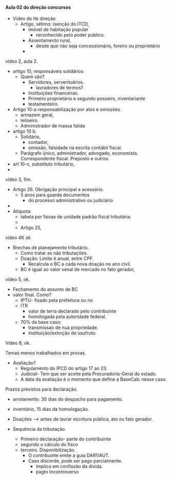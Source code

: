 



#### Aula 02 do direção concursos

- Vídeo do lte direção
	- Artigo, sétimo: isenção do ITCD, 
		- imóvel de habitação popular 
			- reconhecido pelo poder público. 
		- Assentamento rural, 
			- desde que não seja concessionário, foreiro ou proprietário 
		- 
	

vídeo 2, aula 2. 
- artigo 10, responsáveis solidários 
	- Quem são? 
		- Servidores, serventuários. 
			- lavradores de termos? 
		- Instituições financeiras. 
		- Primeiro proprietário e segundo posseiro, inventariante 
		- testamenteiro. 
- Artigo 10-a responsabilização por atos e omissões. 
	- armazem geral, 
	- leiloeiro. 
	- Administrador de massa falida 
- artigo 10 b. 
	- Solidário, 
		- contador, 
		- omissão, falsidade na escrita contábil fiscal. 
	- Parágrafo único, administrador, advogado, economista. Correspondente fiscal. Preposto e outros. 
- art 10-c, substituto tributário, 
- 
vídeo 3, fim. 

- Artigo 26. Obrigação principal e acessório. 
	- 5 anos para guarda documentos 
		- do processo administrativo ou judiciário 
- 
- Alíquota 
	- tabela por faixas de unidade padrão fiscal tributária. 
	- 
	- Artigo 25,

vídeo 4K ok
- Brechas de planejamento tributário. 
	- Como tratar as não tributações. 
	- Doação: Limite é anual, entre CPF. 
		- Recalcula o BC a cada nova doação no ano civil. 
	- BC é igual ao valor venal de mercado no fato gerador, 

vídeo 5, ok.

- Fechamento do assunto de BC 
- valor final. Como? 
	- IPTU- fixado pela prefeitura ou no 
	- ITR 
		- valor de terra declarado pelo contribuinte 
		- homologada pela autoridade federal. 
	- 70% da base caso:
		- transmissao de nua propriedade. 
		- instituição/extinção de usufruto
  
Vídeo 8, ok.

Temas menos trabalhados em provas. 
- Avaliação? 
	- Regulamento do IPCD do artigo 17 ao 23. 
	- Judicial- Tem que ser aceite pela Procuradoria-Geral do estado. 
	- A data da avaliação é o momento que define a BaseCalc nesse caso.

Prazos previstos para declaração. 

* arrolamento: 30 dias do despacho para pagamento.  
* inventário, 15 dias da homologação. 
* Doações --> antes de lavrar escritura pública, ato ou fato gerador. 

* Sequência da tributação. 
	* Primeiro declaração-  parte do contribuinte 
	* segundo o cálculo do fisco 
	* terceiro. Disponibilização. 
		* O contribuinte emite a guia DAR1/AUT. 
		* Caso discorde, pode ser pago parcialmente. 
			* Implica em confissão da dívida. 
			* pagto Incontroverso
